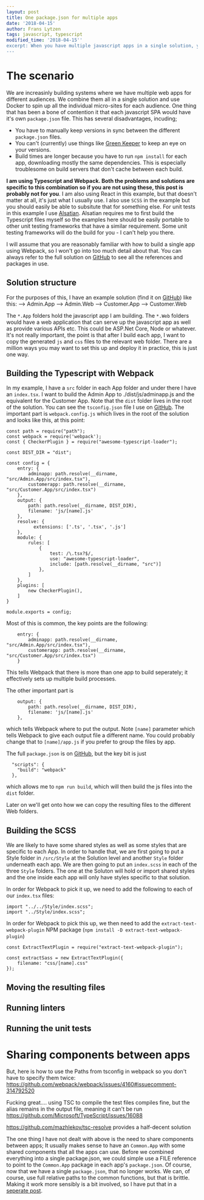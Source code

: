 ```yaml
---
layout: post
title: One package.json for multiple apps
date: '2018-04-15'
author: Frans Lytzen
tags: javascript, typescript
modified_time: '2018-04-15''
excerpt: When you have multiple javascript apps in a single solution, you can reduce build times and version conflicts by having a shared package.json used by all the projects. This post walks you through the subtleties of setting this up, using Webpack and Typescript.
---
```

# The scenario
We are increasinly building systems where we have multiple web apps for different audiences. We combine them all in a single solution and use Docker to spin up all the individual micro-sites for each audience. One thing that has been a bone of contention it that each javascript SPA would have it's own `package.json` file. This has several disadvantages, incuding;
- You have to manually keep versions in sync between the different `package.json` files.
- You can't (currently) use things like [Green Keeper](TBD) to keep an eye on your versions.
- Build times are longer because you have to run `npm install` for each app, downloading mostly the same dependencies. This is especially troublesome on build servers that don't cache between each build.

**I am using Typescript and Webpack. Both the problems and solutions are specific to this combination so if you are not using these, this post is probably not for you**. I am also using React in this example, but that doesn't matter at all, it's just what I usually use. I also use `SCSS` in the example but you should easily be able to subsitute that for something else.
For unit tests in this example I use [Alsatian](TBD). Alsatian requires me to first build the Typescript files myself so the examples here should be easily portable to other unit testing frameworks that have a similar requirement. Some unit testing frameworks will do the build for you - I can't help you there.

I will assume that you are reasonably familiar with how to build a single app using Webpack, so I won't go into too much detail about that. You can always refer to the full solution on [GitHub](TBD) to see all the references and packages in use.

## Solution structure
For the purposes of this, I have an example solution (find it on [GitHub](TBD)) like this:
--> Admin.App
--> Admin.Web
--> Customer.App
--> Customer.Web

The `*.App` folders hold the javascript app I am building. The `*.Web` folders would have a web application that can serve up the javascript app as well as provide various APIs etc. This could be ASP.Net Core, Node or whatever. It's not really important, the point is that after I build each app, I want to copy the generated `js` and `css` files to the relevant web folder. There are a million ways you may want to set this up and deploy it in practice, this is just one way.

## Building the Typescript with Webpack
In my example, I have a `src` folder in each App folder and under there I have an `index.tsx`. I want to build the Admin App to ./dist/js/adminapp.js and the equivalent for the Customer App. Note that the `dist` folder lives in the root of the solution. 
You can see the `tsconfig.json` file I use on [GitHub](TBD). The important part is `webpack.config.js` which lives in the root of the solution and looks like this, at this point:
```
const path = require("path");
const webpack = require('webpack');
const { CheckerPlugin } = require("awesome-typescript-loader");

const DIST_DIR = "dist";

const config = {
    entry: {
        adminapp: path.resolve(__dirname, "src/Admin.App/src/index.tsx"),
        customerapp: path.resolve(__dirname, "src/Customer.App/src/index.tsx")
    },
    output: {
        path: path.resolve(__dirname, DIST_DIR),
        filename: 'js/[name].js'
    },
    resolve: {
          extensions: ['.ts', '.tsx', '.js']
    },
    module: {
        rules: [
            {
                test: /\.tsx?$/,
                use: "awesome-typescript-loader",
                include: [path.resolve(__dirname, "src")]
            },
        ]
    },
    plugins: [
        new CheckerPlugin(),
    ]
}

module.exports = config;
```
Most of this is common, the key points are the following:

```
    entry: {
        adminapp: path.resolve(__dirname, "src/Admin.App/src/index.tsx"),
        customerapp: path.resolve(__dirname, "src/Customer.App/src/index.tsx")
    }
```
This tells Webpack that there is more than one app to build seperately; it effectively sets up multiple build processes.

The other important part is 
```
    output: {
        path: path.resolve(__dirname, DIST_DIR),
        filename: 'js/[name].js'
    },
```
which tells Webpack where to put the output. Note `[name]` parameter which tells Webpack to give each output file a different name. You could probably change that to `[name]/app.js` if you prefer to group the files by app.

The full `package.json` is on [GitHub](TBD), but the key bit is just 
```
  "scripts": {
    "build": "webpack"
  },
```
which allows me to `npm run build`, which will then build the js files into the `dist` folder. 

Later on we'll get onto how we can copy the resulting files to the different Web folders.


## Building the SCSS
We are likely to have some shared styles as well as some styles that are specific to each App.
In order to handle that, we are first going to put a Style folder in `/src/Style` at the Solution level and another `Style` folder underneath each app. We are then going to put an `index.scss` in each of the three `Style` folders. The one at the Soluton will hold or import shared styles and the one inside each app will only have styles specific to that solution.

In order for Webpack to pick it up, we need to add the following to each of our `index.tsx` files:
```
import "../../Style/index.scss";
import "../Style/index.scss";
```

In order for Webpack to pick this up, we then need to add the `extract-text-webpack-plugin` NPM package (`npm install -D extract-text-webpack-plugin`)

```
const ExtractTextPlugin = require("extract-text-webpack-plugin");

const extractSass = new ExtractTextPlugin({
    filename: "css/[name].css"
});
```

## Moving the resulting files

## Running linters

## Running the unit tests






# Sharing components between apps

But, here is how to use the Paths from tsconfig in webpack so you don't have to specify them twice: https://github.com/webpack/webpack/issues/4160#issuecomment-314792520

Fucking great.... using TSC to compile the test files compiles fine, but the alias remains in the output file, meaning it can't be run   
https://github.com/Microsoft/TypeScript/issues/16088

https://github.com/mazhlekov/tsc-resolve provides a half-decent solution

The one thing I have not dealt with above is the need to share components between apps; It usually makes sense to have an `Common.App` with some shared components that all the apps can use. Before we combined everything into a single package.json, we could simple use a FILE reference to point to the `Common.App` package in each app's `package.json`. Of course, now that we have a single `package.json`, that no longer works. We can, of course, use full relative paths to the common functions, but that is brittle. Making it work more sensibly is a bit involved, so I have put that in a [seperate post](TBD).